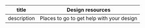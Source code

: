 | title       | Design resources                          |
| ----------- | ----------------------------------------- |
| description | Places to go to get help with your design |
